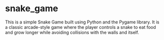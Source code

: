 # snake_game
This is a simple Snake Game built using Python and the Pygame library. It is a classic arcade-style game where the player controls a snake to eat food and grow longer while avoiding collisions with the walls and itself.
